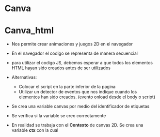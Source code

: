 # Canva
# Canva_html

- Nos permite crear animaciones y juegos 2D en el navegador
- En el navegador el codigo se representa de manera secuencial 
- para utilizar el codigo JS, debemos esperar a que todos los elementos HTML hayan sido creados antes de ser utilizados 

- Alternativas:
    - Colocar el script en la parte inferior de la pagina
    - Utilizar un detector de eventos que nos indique cuando los elementos han sido creados. (evento onload desde el body o script)

- Se crea una variable canvas por medio del identificador de etiquetas 
- Se verifica si la variable se creo correctamente 
- En realidad se trabaja con el **Contexto** de canvas 2D. Se crea una variable **ctx** con la cual